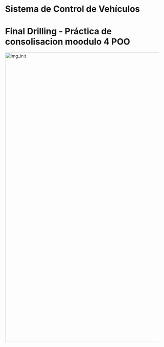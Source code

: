 # Sistema de Control de Vehículos

# Final Drilling - Práctica de consolisacion moodulo 4 POO

<img width="946" alt="img_init" src="https://github.com/user-attachments/assets/f785b084-43f0-4bbc-b7f9-74e6acd76d41">
